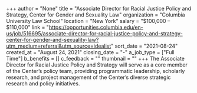 +++
author = "None"
title = "Associate Director for Racial Justice Policy and Strategy, Center for Gender and Sexuality Law"
organization = "Columbia University Law School"
location = "New York"
salary = "$100,000 – $110,000"
link = "https://opportunities.columbia.edu/en-us/job/516695/associate-director-for-racial-justice-policy-and-strategy-center-for-gender-and-sexuality-law?utm_medium=referral&utm_source=idealist"
sort_date = "2021-08-24"
created_at = "August 24, 2021"
closing_date = "-"
a_job_type = ["Full Time"]
b_benefits = []
c_feedback = ""
thumbnail = ""
+++
The Associate Director for Racial Justice Policy and Strategy will serve as a core member of the Center’s policy team, providing programmatic leadership, scholarly research, and project management of the Center’s diverse strategic research and policy initiatives.